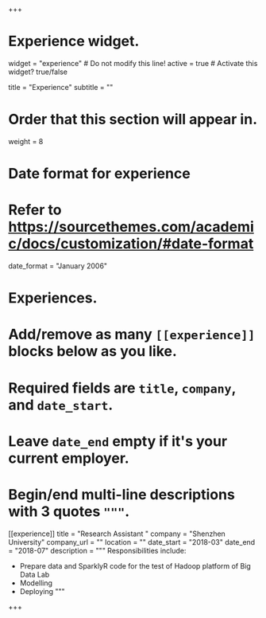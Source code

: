 +++
# Experience widget.
widget = "experience"  # Do not modify this line!
active = true  # Activate this widget? true/false

title = "Experience"
subtitle = ""

# Order that this section will appear in.
weight = 8

# Date format for experience
#   Refer to https://sourcethemes.com/academic/docs/customization/#date-format
date_format = "January 2006"

# Experiences.
#   Add/remove as many `[[experience]]` blocks below as you like.
#   Required fields are `title`, `company`, and `date_start`.
#   Leave `date_end` empty if it's your current employer.
#   Begin/end multi-line descriptions with 3 quotes `"""`.
[[experience]]
  title = "Research Assistant "
  company = "Shenzhen University"
  company_url = ""
  location = ""
  date_start = "2018-03"
  date_end = "2018-07"
  description = """
  Responsibilities include:
  
  * Prepare data and SparklyR code for the test of Hadoop platform of Big Data Lab
  * Modelling
  * Deploying
  """

+++
